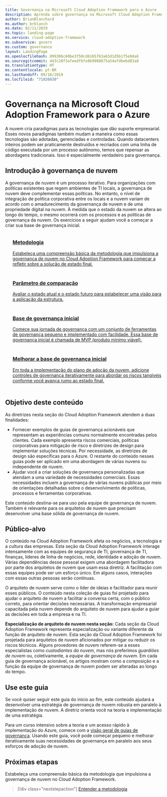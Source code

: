 ```yaml
---
title: Governança na Microsoft Cloud Adoption Framework para o Azure
description: Aprenda sobre governança na Microsoft Cloud Adoption Framework para o Azure.
author: BrianBlanchard
ms.author: brblanch
ms.date: 02/11/2019
ms.topic: landing-page
ms.service: cloud-adoption-framework
ms.subservice: govern
ms.custom: governance
layout: LandingPage
ms.openlocfilehash: 899306c60be3750cd6165763a63d1d5b1f5eb0a6
ms.sourcegitcommit: 443c28f3afeedfbfe8b9980875a54afdbebd83a8
ms.translationtype: HT
ms.contentlocale: pt-BR
ms.lasthandoff: 09/16/2019
ms.locfileid: "71026030"
---
```

# <a name="governance-in-the-microsoft-cloud-adoption-framework-for-azure"></a>Governança na Microsoft Cloud Adoption Framework para o Azure

A nuvem cria paradigmas para as tecnologias que dão suporte empresarial. Esses novos paradigmas também mudam a maneira como essas tecnologias são adotadas, gerenciadas e controladas. Quando datacenters inteiros podem ser praticamente destruídos e recriados com uma linha de código executada por um processo autônomo, temos que repensar as abordagens tradicionais. Isso é especialmente verdadeiro para governança.

## <a name="get-started-with-cloud-governance"></a>Introdução à governança de nuvem

A governança de nuvem é um processo iterativo. Para organizações com políticas existentes que regem ambientes de TI locais, a governança de nuvem deve complementar essas políticas. No entanto, o nível de integração de política corporativa entre os locais e a nuvem variam de acordo com o amadurecimento da governança de nuvem e de uma propriedade digital na nuvem. À medida que o estado da nuvem se altera ao longo do tempo, o mesmo ocorrerá com os processos e as políticas de governança da nuvem. Os exercícios a seguir ajudam você a começar a criar sua base de governança inicial.

<!-- markdownlint-disable MD033 -->

<ul class="panelContent cardsF">
    <li style="display: flex; flex-direction: column;">
        <a href="./methodology.md">
            <div class="cardSize">
                <div class="cardPadding" style="padding-bottom:10px;">
                    <div class="card" style="padding-bottom:10px;">
                        <div class="cardImageOuter">
                            <div class="cardImage">
                                <img alt="" src="../_images/icons/1.png" data-linktype="external">
                            </div>
                        </div>
                        <div class="cardText" style="padding-left:0px;">
                            <h3>Metodologia</h3>
Estabeleça uma compreensão básica da metodologia que impulsiona a governança de nuvem no Cloud Adoption Framework para começar a refletir sobre a solução de estado final.
                        </div>
                    </div>
                </div>
            </div>
        </a>
    </li>
    <li style="display: flex; flex-direction: column;">
        <a href="./benchmark.md">
            <div class="cardSize">
                <div class="cardPadding" style="padding-bottom:10px;">
                    <div class="card" style="padding-bottom:10px;">
                        <div class="cardImageOuter">
                            <div class="cardImage">
                                <img alt="" src="../_images/icons/2.png" data-linktype="external">
                            </div>
                        </div>
                        <div class="cardText" style="padding-left:0px;">
                            <h3>Parâmetro de comparação</h3>
Avaliar o estado atual e o estado futuro para estabelecer uma visão para a aplicação da estrutura.
                        </div>
                    </div>
                </div>
            </div>
        </a>
    </li>
    <li style="display: flex; flex-direction: column;">
        <a href="./initial-foundation.md">
            <div class="cardSize">
                <div class="cardPadding" style="padding-bottom:10px;">
                    <div class="card" style="padding-bottom:10px;">
                        <div class="cardImageOuter">
                            <div class="cardImage">
                                <img alt="" src="../_images/icons/3.png" data-linktype="external">
                            </div>
                        </div>
                        <div class="cardText" style="padding-left:0px;">
                            <h3>Base de governança inicial</h3>
Comece sua jornada de governança com um conjunto de ferramentas de governança pequeno e implementado com facilidade. Essa base de governança inicial é chamada de MVP (produto mínimo viável).
                        </div>
                    </div>
                </div>
            </div>
        </a>
    </li>
    <li style="display: flex; flex-direction: column;">
        <a href="./foundation-improvements.md">
            <div class="cardSize">
                <div class="cardPadding" style="padding-bottom:10px;">
                    <div class="card" style="padding-bottom:10px;">
                        <div class="cardImageOuter">
                            <div class="cardImage">
                                <img alt="" src="../_images/icons/4.png" data-linktype="external">
                            </div>
                        </div>
                        <div class="cardText" style="padding-left:0px;">
                            <h3>Melhorar a base de governança inicial</h3>
Em toda a implementação do plano de adoção da nuvem, adicione controles de governança iterativamente para abordar os riscos tangíveis conforme você avança rumo ao estado final.
                        </div>
                    </div>
                </div>
            </div>
        </a>
    </li>
</ul>

<!-- markdownlint-enable MD033 -->

## <a name="objective-of-this-content"></a>Objetivo deste conteúdo

As diretrizes nesta seção do Cloud Adoption Framework atendem a duas finalidades:

- Fornecer exemplos de guias de governança acionáveis que representam as experiências comuns normalmente encontradas pelos clientes. Cada exemplo apresenta riscos comerciais, políticas corporativas para mitigação de risco e diretrizes de design para implementar soluções técnicas. Por necessidade, as diretrizes de design são específicas para o Azure. O restante do conteúdo nesses guias pode ser aplicado em uma abordagem de várias nuvens ou independente de nuvem.
- Ajudar você a criar soluções de governança personalizadas que atendam a uma variedade de necessidades comerciais. Essas necessidades incluem a governança de várias nuvens públicas por meio de orientações detalhadas sobre o desenvolvimento de políticas, processos e ferramentas corporativas.

Este conteúdo destina-se para uso pela equipe de governança de nuvem. Também é relevante para os arquitetos de nuvem que precisam desenvolver uma base sólida de governança de nuvem.

## <a name="intended-audience"></a>Público-alvo

O conteúdo na Cloud Adoption Framework afeta os negócios, a tecnologia e a cultura das empresas. Esta seção da Cloud Adoption Framework interage intensamente com as equipes de segurança de TI, governança de TI, finanças, líderes de linha de negócios, rede, identidade e adoção de nuvem. Várias dependências desse pessoal exigem uma abordagem facilitadora por parte dos arquitetos de nuvem que usam essa diretriz. A facilitação com essas equipes pode ser um esforço único. Em alguns casos, interações com essas outras pessoas serão contínuas.

O arquiteto de nuvem serve como o líder de ideias e facilitador para reunir esses públicos. O conteúdo nesta coleção de guias foi projetado para ajudar o arquiteto de nuvem a facilitar a conversa certa, com o público correto, para orientar decisões necessárias. A transformação empresarial capacitada pela nuvem depende do arquiteto de nuvem para ajudar a guiar as decisões em toda a empresa e na TI.

**Especialização de arquiteto de nuvem nesta seção:** Cada seção da Cloud Adoption Framework representa especialização ou variante diferente da função de arquiteto de nuvem. Esta seção da Cloud Adoption Framework foi projetada para arquitetos de nuvem aficionados por mitigar ou reduzir os riscos técnicos. Alguns provedores de nuvem referem-se a esses especialistas como *custodiantes da nuvem*, mas nós preferimos *guardiões de nuvem* ou, coletivamente, a *equipe de governança de nuvem*. Em cada guia de governança acionável, os artigos mostram como a composição e a função da equipe de governança de nuvem podem ser alteradas ao longo do tempo.

## <a name="use-this-guide"></a>Use este guia

Se você quiser seguir este guia do início ao fim, este conteúdo ajudará a desenvolver uma estratégia de governança de nuvem robusta em paralelo à implementação de nuvem. A diretriz orienta você na teoria e implementação de uma estratégia.

Para um curso intensivo sobre a teoria e um acesso rápido à implementação do Azure, comece com a [visão geral de guias de governança](./guides/index.md). Usando este guia, você pode começar pequeno e melhorar iterativamente suas necessidades de governança em paralelo aos seus esforços de adoção de nuvem.

## <a name="next-steps"></a>Próximas etapas

Estabeleça uma compreensão básica da metodologia que impulsiona a governança de nuvem no Cloud Adoption Framework.

> [!div class="nextstepaction"]
> [Entender a metodologia](./methodology.md)
